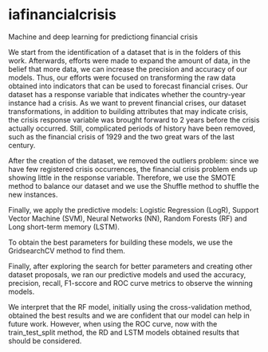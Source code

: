 # iafinancialcrisis
Machine and deep learning for predictiong financial crisis

We start from the identification of a dataset that is in the folders of this work. Afterwards, efforts were made to expand the amount of data, in the belief that more data, we can increase the precision and accuracy of our models. Thus, our efforts were focused on transforming the raw data obtained into indicators that can be used to forecast financial crises. Our dataset has a response variable that indicates whether the country-year instance had a crisis. As we want to prevent financial crises, our dataset transformations, in addition to building attributes that may indicate crisis, the crisis response variable was brought forward to 2 years before the crisis actually occurred. Still, complicated periods of history have been removed, such as the financial crisis of 1929 and the two great wars of the last century.

After the creation of the dataset, we removed the outliers problem: since we have few registered crisis occurrences, the financial crisis problem ends up showing little in the response variable. Therefore, we use the SMOTE method to balance our dataset and we use the Shuffle method to shuffle the new instances.

Finally, we apply the predictive models: Logistic Regression (LogR), Support Vector Machine (SVM), Neural Networks (NN), Random Forests (RF) and Long short-term memory (LSTM).

To obtain the best parameters for building these models, we use the GridsearchCV method to find them.

Finally, after exploring the search for better parameters and creating other dataset proposals, we ran our predictive models and used the accuracy, precision, recall, F1-sccore and ROC curve metrics to observe the winning models.

We interpret that the RF model, initially using the cross-validation method, obtained the best results and we are confident that our model can help in future work. However, when using the ROC curve, now with the train_test_split method, the RD and LSTM models obtained results that should be considered.
